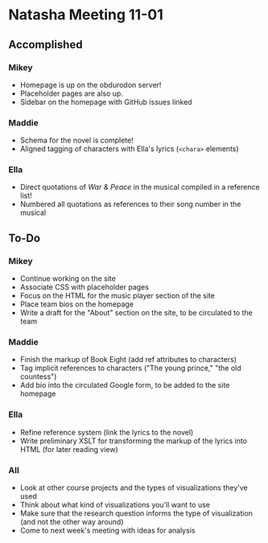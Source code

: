 # Natasha Meeting 11-01
## Accomplished 
### Mikey 
* Homepage is up on the obdurodon server! 
* Placeholder pages are also up. 
* Sidebar on the homepage with GitHub issues linked

### Maddie 
* Schema for the novel is complete! 
* Aligned tagging of characters with Ella's lyrics (`<chara>` elements)

### Ella 
* Direct quotations of *War & Peace* in the musical compiled in a reference list!
* Numbered all quotations as references to their song number in the musical

## To-Do 
### Mikey 
* Continue working on the site 
* Associate CSS with placeholder pages 
* Focus on the HTML for the music player section of the site
* Place team bios on the homepage 
* Write a draft for the "About" section on the site, to be circulated to the team 

### Maddie 
* Finish the markup of Book Eight (add ref attributes to characters) 
* Tag implicit references to characters ("The young prince," "the old countess")
* Add bio into the circulated Google form, to be added to the site homepage

### Ella 
* Refine reference system (link the lyrics to the novel)
* Write preliminary XSLT for transforming the markup of the lyrics into HTML (for later reading view)

### All 
* Look at other course projects and the types of visualizations they've used 
* Think about what kind of visualizations you'll want to use
* Make sure that the research question informs the type of visualization (and not the other way around)
* Come to next week's meeting with ideas for analysis

